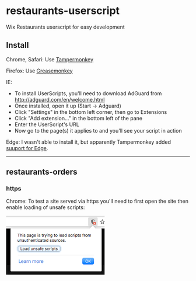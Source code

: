# restaurants-userscript
Wix Restaurants userscript for easy development

## Install

Chrome, Safari: Use [Tampermonkey](https://tampermonkey.net/)

Firefox: Use [Greasemonkey](https://addons.mozilla.org/en-US/firefox/addon/greasemonkey/)

IE:

* To install UserScripts, you'll need to download AdGuard from http://adguard.com/en/welcome.html
* Once installed, open it up (Start -> Adguard)
* Click "Settings" in the bottom left corner, then go to Extensions
* Click "Add extension..." in the bottom left of the pane
* Enter the UserScript's URL
* Now go to the page(s) it applies to and you'll see your script in action

Edge: I wasn't able to install it, but apparently Tampermonkey added [suuport for Edge](https://tampermonkey.net/?ext=dhdg&browser=edge).

---

## restaurants-orders

### https

Chrome: To test a site served via https you'll need to first open the site then enable loading of unsafe scripts:

![Load Unsafe Scripts](./image.png)
